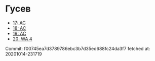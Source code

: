 # Гусев
- [17: AC](17.md)
- [18: AC](18.md)
- [19: AC](19.md)
- [20: WA 4](20.md)

Commit: f00745ea7d3789786ebc3b7d35ed688fc24da3f7
 fetched at: 20201014-231719
